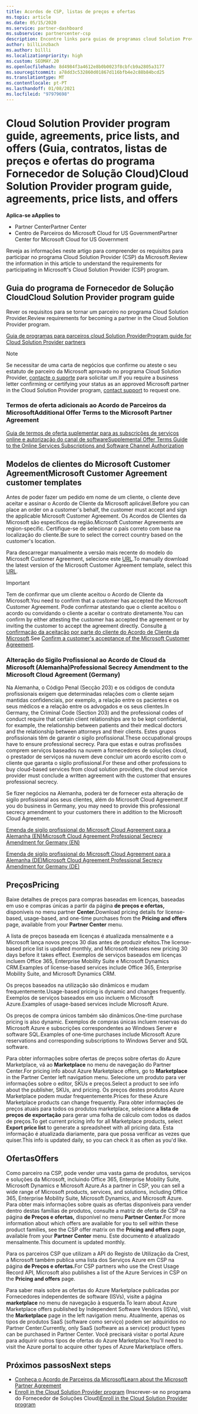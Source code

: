 ```yaml
---
title: Acordos de CSP, listas de preços e ofertas
ms.topic: article
ms.date: 05/15/2020
ms.service: partner-dashboard
ms.subservice: partnercenter-csp
description: Encontre links para guias de programas cloud Solution Provider, acordos de parceiros, acordos de clientes, listas de preços e ofertas.
author: billLinzbach
ms.author: billli
ms.localizationpriority: high
ms.custom: SEOMAY.20
ms.openlocfilehash: 8d4984f3a4612e8b0b0023f8cbfcb9a2805a3177
ms.sourcegitcommit: a78dd3c532860d01867d116bfb4e2c88b84bcd25
ms.translationtype: MT
ms.contentlocale: pt-PT
ms.lasthandoff: 01/08/2021
ms.locfileid: "97979698"
---
```

# <a name="cloud-solution-provider-program-guide-agreements-price-lists-and-offers"></a><span data-ttu-id="40cd0-103">Cloud Solution Provider program guide, agreements, price lists, and offers (Guia, contratos, listas de preços e ofertas do programa Fornecedor de Solução Cloud)</span><span class="sxs-lookup"><span data-stu-id="40cd0-103">Cloud Solution Provider program guide, agreements, price lists, and offers</span></span>

<span data-ttu-id="40cd0-104">**Aplica-se a**</span><span class="sxs-lookup"><span data-stu-id="40cd0-104">**Applies to**</span></span>

- <span data-ttu-id="40cd0-105">Partner Center</span><span class="sxs-lookup"><span data-stu-id="40cd0-105">Partner Center</span></span>
- <span data-ttu-id="40cd0-106">Centro de Parceiros do Microsoft Cloud for US Government</span><span class="sxs-lookup"><span data-stu-id="40cd0-106">Partner Center for Microsoft Cloud for US Government</span></span>


<span data-ttu-id="40cd0-107">Reveja as informações neste artigo para compreender os requisitos para participar no programa Cloud Solution Provider (CSP) da Microsoft.</span><span class="sxs-lookup"><span data-stu-id="40cd0-107">Review the information in this article to understand the requirements for participating in Microsoft's Cloud Solution Provider (CSP) program.</span></span>

## <a name="cloud-solution-provider-program-guide"></a><span data-ttu-id="40cd0-108">Guia do programa de Fornecedor de Solução Cloud</span><span class="sxs-lookup"><span data-stu-id="40cd0-108">Cloud Solution Provider program guide</span></span>

<span data-ttu-id="40cd0-109">Rever os requisitos para se tornar um parceiro no programa Cloud Solution Provider.</span><span class="sxs-lookup"><span data-stu-id="40cd0-109">Review requirements for becoming a partner in the Cloud Solution Provider program.</span></span>

[<span data-ttu-id="40cd0-110">Guia de programas para parceiros cloud Solution Provider</span><span class="sxs-lookup"><span data-stu-id="40cd0-110">Program guide for Cloud Solution Provider partners</span></span>](https://go.microsoft.com/fwlink/p/?LinkId=617100)

>[!Note]
><span data-ttu-id="40cd0-111">Se necessitar de uma carta de negócios que confirme ou ateste o seu estatuto de parceiro da Microsoft aprovado no programa Cloud Solution Provider, [contacte o suporte](https://partner.microsoft.com/pcv/servicerequests/create) para solicitar um.</span><span class="sxs-lookup"><span data-stu-id="40cd0-111">If you require a business letter confirming or certifying your status as an approved Microsoft partner in the Cloud Solution Provider program, [contact support](https://partner.microsoft.com/pcv/servicerequests/create) to request one.</span></span>

### <a name="additional-offer-terms-to-the-microsoft-partner-agreement"></a><span data-ttu-id="40cd0-112">Termos de oferta adicionais ao Acordo de Parceiros da Microsoft</span><span class="sxs-lookup"><span data-stu-id="40cd0-112">Additional Offer Terms to the Microsoft Partner Agreement</span></span>

[<span data-ttu-id="40cd0-113">Guia de termos de oferta suplementar para as subscrições de serviços online e autorização do canal de software</span><span class="sxs-lookup"><span data-stu-id="40cd0-113">Supplemental Offer Terms Guide to the Online Services Subscriptions and Software Channel Authorization</span></span>](https://query.prod.cms.rt.microsoft.com/cms/api/am/binary/RE3NOo7)

## <a name="microsoft-customer-agreement-customer-templates"></a><span data-ttu-id="40cd0-114">Modelos de clientes do Microsoft Customer Agreement</span><span class="sxs-lookup"><span data-stu-id="40cd0-114">Microsoft Customer Agreement customer templates</span></span>

<span data-ttu-id="40cd0-115">Antes de poder fazer um pedido em nome de um cliente, o cliente deve aceitar e assinar o Acordo de Cliente da Microsoft aplicável.</span><span class="sxs-lookup"><span data-stu-id="40cd0-115">Before you can place an order on a customer's behalf, the customer must accept and sign the applicable Microsoft Customer Agreement.</span></span> <span data-ttu-id="40cd0-116">Os Acordos de Clientes da Microsoft são específicos da região.</span><span class="sxs-lookup"><span data-stu-id="40cd0-116">Microsoft Customer Agreements are region-specific.</span></span> <span data-ttu-id="40cd0-117">Certifique-se de selecionar o país correto com base na localização do cliente.</span><span class="sxs-lookup"><span data-stu-id="40cd0-117">Be sure to select the correct country based on the customer's location.</span></span>

<span data-ttu-id="40cd0-118">Para descarregar manualmente a versão mais recente do modelo do Microsoft Customer Agreement, selecione este [URL](https://aka.ms/customeragreement).</span><span class="sxs-lookup"><span data-stu-id="40cd0-118">To manually download the latest version of the Microsoft Customer Agreement template, select this [URL](https://aka.ms/customeragreement).</span></span>

>[!IMPORTANT]
><span data-ttu-id="40cd0-119">Tem de confirmar que um cliente aceitou o Acordo de Cliente da Microsoft.</span><span class="sxs-lookup"><span data-stu-id="40cd0-119">You need to confirm that a customer has accepted the Microsoft Customer Agreement.</span></span> <span data-ttu-id="40cd0-120">Pode confirmar atestando que o cliente aceitou o acordo ou convidando o cliente a aceitar o contrato diretamente.</span><span class="sxs-lookup"><span data-stu-id="40cd0-120">You can confirm by either attesting the customer has accepted the agreement or by inviting the customer to accept the agreement directly.</span></span> <span data-ttu-id="40cd0-121">Consulte [a confirmação da aceitação por parte do cliente do Acordo de Cliente da Microsoft](confirm-customer-agreement.md).</span><span class="sxs-lookup"><span data-stu-id="40cd0-121">See [Confirm a customer's acceptance of the Microsoft Customer Agreement](confirm-customer-agreement.md).</span></span>

### <a name="professional-secrecy-amendment-to-the-microsoft-cloud-agreement-germany"></a><span data-ttu-id="40cd0-122">Alteração do Sigilo Profissional ao Acordo de Cloud da Microsoft (Alemanha)</span><span class="sxs-lookup"><span data-stu-id="40cd0-122">Professional Secrecy Amendment to the Microsoft Cloud Agreement (Germany)</span></span>

<span data-ttu-id="40cd0-123">Na Alemanha, o Código Penal (Secção 203) e os códigos de conduta profissionais exigem que determinadas relações com o cliente sejam mantidas confidenciais, por exemplo, a relação entre os pacientes e os seus médicos e a relação entre os advogados e os seus clientes.</span><span class="sxs-lookup"><span data-stu-id="40cd0-123">In Germany, the Criminal Code (Section 203) and the professional codes of conduct require that certain client relationships are to be kept confidential, for example, the relationship between patients and their medical doctors and the relationship between attorneys and their clients.</span></span> <span data-ttu-id="40cd0-124">Estes grupos profissionais têm de garantir o sigilo profissional.</span><span class="sxs-lookup"><span data-stu-id="40cd0-124">These occupational groups have to ensure professional secrecy.</span></span> <span data-ttu-id="40cd0-125">Para que estas e outras profissões comprem serviços baseados na nuvem a fornecedores de soluções cloud, o prestador de serviços na nuvem deve concluir um acordo escrito com o cliente que garanta o sigilo profissional.</span><span class="sxs-lookup"><span data-stu-id="40cd0-125">For these and other professions to buy cloud-based services from cloud solution providers, the cloud service provider must conclude a written agreement with the customer that ensures professional secrecy.</span></span>

<span data-ttu-id="40cd0-126">Se fizer negócios na Alemanha, poderá ter de fornecer esta alteração de sigilo profissional aos seus clientes, além do Microsoft Cloud Agreement.</span><span class="sxs-lookup"><span data-stu-id="40cd0-126">If you do business in Germany, you may need to provide this professional secrecy amendment to your customers there in addition to the Microsoft Cloud Agreement.</span></span>

[<span data-ttu-id="40cd0-127">Emenda de sigilo profissional do Microsoft Cloud Agreement para a Alemanha (EN)</span><span class="sxs-lookup"><span data-stu-id="40cd0-127">Microsoft Cloud Agreement Professional Secrecy Amendment for Germany (EN)</span></span>](https://go.microsoft.com/fwlink/?linkid=2030827&clcid=0x409)

[<span data-ttu-id="40cd0-128">Emenda de sigilo profissional do Microsoft Cloud Agreement para a Alemanha (DE)</span><span class="sxs-lookup"><span data-stu-id="40cd0-128">Microsoft Cloud Agreement Professional Secrecy Amendment for Germany (DE)</span></span>](https://go.microsoft.com/fwlink/?linkid=2030827&clcid=0x407)

## <a name="pricing"></a><span data-ttu-id="40cd0-129">Preços</span><span class="sxs-lookup"><span data-stu-id="40cd0-129">Pricing</span></span>

<span data-ttu-id="40cd0-130">Baixe detalhes de preços para compras baseadas em licenças, baseadas em uso e compras únicas a partir da página **de preços e ofertas,** disponíveis no menu partner **Center.**</span><span class="sxs-lookup"><span data-stu-id="40cd0-130">Download pricing details for license-based, usage-based, and one-time purchases from the **Pricing and offers** page, available from your **Partner Center** menu.</span></span>

<span data-ttu-id="40cd0-131">A lista de preços baseada em licenças é atualizada mensalmente e a Microsoft lança novos preços 30 dias antes de produzir efeitos.</span><span class="sxs-lookup"><span data-stu-id="40cd0-131">The license-based price list is updated monthly, and Microsoft releases new pricing 30 days before it takes effect.</span></span> <span data-ttu-id="40cd0-132">Exemplos de serviços baseados em licenças incluem Office 365, Enterprise Mobility Suite e Microsoft Dynamics CRM.</span><span class="sxs-lookup"><span data-stu-id="40cd0-132">Examples of license-based services include Office 365, Enterprise Mobility Suite, and Microsoft Dynamics CRM.</span></span> 

<span data-ttu-id="40cd0-133">Os preços baseados na utilização são dinâmicos e mudam frequentemente.</span><span class="sxs-lookup"><span data-stu-id="40cd0-133">Usage-based pricing is dynamic and changes frequently.</span></span> <span data-ttu-id="40cd0-134">Exemplos de serviços baseados em uso incluem o Microsoft Azure.</span><span class="sxs-lookup"><span data-stu-id="40cd0-134">Examples of usage-based services include Microsoft Azure.</span></span>

<span data-ttu-id="40cd0-135">Os preços de compra únicos também são dinâmicos.</span><span class="sxs-lookup"><span data-stu-id="40cd0-135">One-time purchase pricing is also dynamic.</span></span> <span data-ttu-id="40cd0-136">Exemplos de compras únicas incluem reservas do Microsoft Azure e subscrições correspondentes ao Windows Server e software SQL.</span><span class="sxs-lookup"><span data-stu-id="40cd0-136">Examples of one-time purchases include Microsoft Azure reservations and corresponding subscriptions to Windows Server and SQL software.</span></span>

<span data-ttu-id="40cd0-137">Para obter informações sobre ofertas de preços sobre ofertas do Azure Marketplace, vá ao **Marketplace** no menu de navegação do Partner Center.</span><span class="sxs-lookup"><span data-stu-id="40cd0-137">For pricing info about Azure Marketplace offers, go to **Marketplace** in the Partner Center left navigation menu.</span></span> <span data-ttu-id="40cd0-138">Selecione um produto para ver informações sobre o editor, SKUs e preços.</span><span class="sxs-lookup"><span data-stu-id="40cd0-138">Select a product to see info about the publisher, SKUs, and pricing.</span></span> <span data-ttu-id="40cd0-139">Os preços destes produtos Azure Marketplace podem mudar frequentemente.</span><span class="sxs-lookup"><span data-stu-id="40cd0-139">Prices for these Azure Marketplace products can change frequently.</span></span> <span data-ttu-id="40cd0-140">Para obter informações de preços atuais para todos os produtos marketplace, selecione **a lista de preços de exportação** para gerar uma folha de cálculo com todos os dados de preços.</span><span class="sxs-lookup"><span data-stu-id="40cd0-140">To get current pricing info for all Marketplace products, select **Export price list** to generate a spreadsheet with all pricing data.</span></span> <span data-ttu-id="40cd0-141">Esta informação é atualizada diariamente, para que possa verificar as vezes que quiser.</span><span class="sxs-lookup"><span data-stu-id="40cd0-141">This info is updated daily, so you can check it as often as you'd like.</span></span>

## <a name="offers"></a><span data-ttu-id="40cd0-142">Ofertas</span><span class="sxs-lookup"><span data-stu-id="40cd0-142">Offers</span></span>

<span data-ttu-id="40cd0-143">Como parceiro na CSP, pode vender uma vasta gama de produtos, serviços e soluções da Microsoft, incluindo Office 365, Enterprise Mobility Suite, Microsoft Dynamics e Microsoft Azure.</span><span class="sxs-lookup"><span data-stu-id="40cd0-143">As a partner in CSP, you can sell a wide range of Microsoft products, services, and solutions, including Office 365, Enterprise Mobility Suite, Microsoft Dynamics, and Microsoft Azure.</span></span> <span data-ttu-id="40cd0-144">Para obter mais informações sobre quais as ofertas disponíveis para vender dentro destas famílias de produtos, consulte a matriz de oferta de CSP na página **de Preços e ofertas,** disponível no menu **Partner Center.**</span><span class="sxs-lookup"><span data-stu-id="40cd0-144">For more information about which offers are available for you to sell within these product families, see the CSP offer matrix on the **Pricing and offers** page, available from your **Partner Center** menu.</span></span> <span data-ttu-id="40cd0-145">Este documento é atualizado mensalmente.</span><span class="sxs-lookup"><span data-stu-id="40cd0-145">This document is updated monthly.</span></span>

<span data-ttu-id="40cd0-146">Para os parceiros CSP que utilizam a API do Registo de Utilização da Crest, a Microsoft também publica uma lista dos Serviços Azure em CSP na página **de Preços e ofertas.**</span><span class="sxs-lookup"><span data-stu-id="40cd0-146">For CSP partners who use the Crest Usage Record API, Microsoft also publishes a list of the Azure Services in CSP on the **Pricing and offers** page.</span></span>

<span data-ttu-id="40cd0-147">Para saber mais sobre as ofertas do Azure Marketplace publicadas por Fornecedores independentes de software (ISVs), visite a página **marketplace** no menu de navegação à esquerda.</span><span class="sxs-lookup"><span data-stu-id="40cd0-147">To learn about Azure Marketplace offers published by Independent Software Vendors  (ISVs), visit the **Marketplace** page in the left navigation menu.</span></span> <span data-ttu-id="40cd0-148">Atualmente, apenas os tipos de produtos SaaS (software como serviço) podem ser adquiridos no Partner Center.</span><span class="sxs-lookup"><span data-stu-id="40cd0-148">Currently, only SaaS (software as a service) product types can be purchased in Partner Center.</span></span> <span data-ttu-id="40cd0-149">Você precisará visitar o portal Azure para adquirir outros tipos de ofertas do Azure Marketplace.</span><span class="sxs-lookup"><span data-stu-id="40cd0-149">You'll need to visit the Azure portal to acquire other types of Azure Marketplace offers.</span></span>

## <a name="next-steps"></a><span data-ttu-id="40cd0-150">Próximos passos</span><span class="sxs-lookup"><span data-stu-id="40cd0-150">Next steps</span></span>

- [<span data-ttu-id="40cd0-151">Conheça o Acordo de Parceiros da Microsoft</span><span class="sxs-lookup"><span data-stu-id="40cd0-151">Learn about the Microsoft Partner Agreement</span></span>](microsoft-partner-agreement.md)
- <span data-ttu-id="40cd0-152">[Enroll in the Cloud Solution Provider program](enrolling-in-the-csp-program.md) (Inscrever-se no programa do Fornecedor de Soluções Cloud)</span><span class="sxs-lookup"><span data-stu-id="40cd0-152">[Enroll in the Cloud Solution Provider program](enrolling-in-the-csp-program.md)</span></span>
